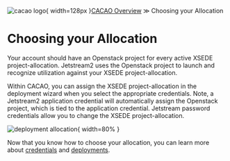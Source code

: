 ![cacao logo](images/cacao-logo.png){ width=128px }[CACAO Overview](overview.md) &gg; Choosing your Allocation

# Choosing your Allocation

Your account should have an Openstack project for every active XSEDE project-allocation. Jetstream2 uses the Openstack project to launch and recognize utilization against your XSEDE project-allocation. 

Within CACAO, you can assign the XSEDE project-allocation in the deployment wizard when you select the appropriate credentials. Note, a Jetstream2 application credential will automatically assign the Openstack project, which is tied to the application credential. Jetstream password credentials allow you to change the XSEDE project-allocation.

![deployment allocation](images/deployment-credential-allocation-selection.png){ width=80% }

Now that you know how to choose your allocation, you can learn more about [credentials](credentials.md) and [deployments](deployments.md).